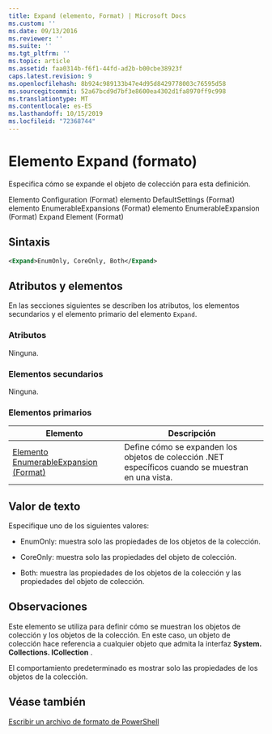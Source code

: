 ```yaml
---
title: Expand (elemento, Format) | Microsoft Docs
ms.custom: ''
ms.date: 09/13/2016
ms.reviewer: ''
ms.suite: ''
ms.tgt_pltfrm: ''
ms.topic: article
ms.assetid: faa0314b-f6f1-44fd-ad2b-b00cbe38923f
caps.latest.revision: 9
ms.openlocfilehash: 8b924c989133b47e4d95d8429778003c76595d58
ms.sourcegitcommit: 52a67bcd9d7bf3e8600ea4302d1fa8970ff9c998
ms.translationtype: MT
ms.contentlocale: es-ES
ms.lasthandoff: 10/15/2019
ms.locfileid: "72368744"
---
```

# <a name="expand-element-format"></a>Elemento Expand (formato)

Especifica cómo se expande el objeto de colección para esta definición.

Elemento Configuration (Format) elemento DefaultSettings (Format) elemento EnumerableExpansions (Format) elemento EnumerableExpansion (Format) Expand Element (Format)

## <a name="syntax"></a>Sintaxis

```xml
<Expand>EnumOnly, CoreOnly, Both</Expand>
```

## <a name="attributes-and-elements"></a>Atributos y elementos

En las secciones siguientes se describen los atributos, los elementos secundarios y el elemento primario del elemento `Expand`.

### <a name="attributes"></a>Atributos

Ninguna.

### <a name="child-elements"></a>Elementos secundarios

Ninguna.

### <a name="parent-elements"></a>Elementos primarios

|Elemento|Descripción|
|-------------|-----------------|
|[Elemento EnumerableExpansion (Format)](./enumerableexpansion-element-format.md)|Define cómo se expanden los objetos de colección .NET específicos cuando se muestran en una vista.|

## <a name="text-value"></a>Valor de texto

Especifique uno de los siguientes valores:

- EnumOnly: muestra solo las propiedades de los objetos de la colección.

- CoreOnly: muestra solo las propiedades del objeto de colección.

- Both: muestra las propiedades de los objetos de la colección y las propiedades del objeto de colección.

## <a name="remarks"></a>Observaciones

Este elemento se utiliza para definir cómo se muestran los objetos de colección y los objetos de la colección. En este caso, un objeto de colección hace referencia a cualquier objeto que admita la interfaz **System. Collections. ICollection** .

El comportamiento predeterminado es mostrar solo las propiedades de los objetos de la colección.

## <a name="see-also"></a>Véase también

[Escribir un archivo de formato de PowerShell](./writing-a-powershell-formatting-file.md)
